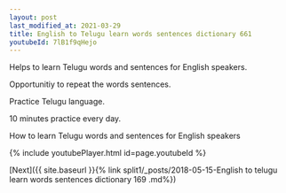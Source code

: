 ```yaml
---
layout: post
last_modified_at: 2021-03-29
title: English to Telugu learn words sentences dictionary 661 
youtubeId: 7lB1f9qHejo
---
```

 
 
Helps to learn Telugu words and sentences for English speakers.

Opportunitiy to repeat the words sentences. 

Practice Telugu language. 
 
10 minutes practice every day. 
 
How to learn Telugu words and sentences for English speakers 
 
{% include youtubePlayer.html id=page.youtubeId %}
 
 
[Next]({{ site.baseurl }}{% link  split1/_posts/2018-05-15-English to telugu learn words sentences dictionary 169 .md%})
 

